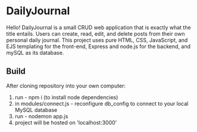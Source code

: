 # DailyJournal

Hello! DailyJournal is a small CRUD web application that is exactly what the title entails. Users can create, read, edit, and delete posts from their own
personal daily journal. This project uses pure HTML, CSS, JavaScript, and EJS templating for the front-end, Express and node.js for the backend, and mySQL
as its database.

## Build

After cloning repository into your own computer:
  1. run - npm i (to install node dependencies)
  2. in modules/connect.js - reconfigure db_config to connect to your local MySQL database
  3. run - nodemon app.js
  4. project will be hosted on 'localhost:3000'
